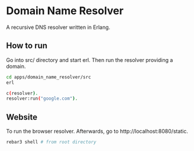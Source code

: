 # Domain Name Resolver
A recursive DNS resolver written in Erlang.
## How to run
Go into src/ directory and start erl. Then run the resolver providing a domain.
```bash
cd apps/domain_name_resolver/src
erl
```

```bash
c(resolver).
resolver:run("google.com").
```

## Website
To run the browser resolver. Afterwards, go to http://localhost:8080/static.
```bash
rebar3 shell # from root directory
```
